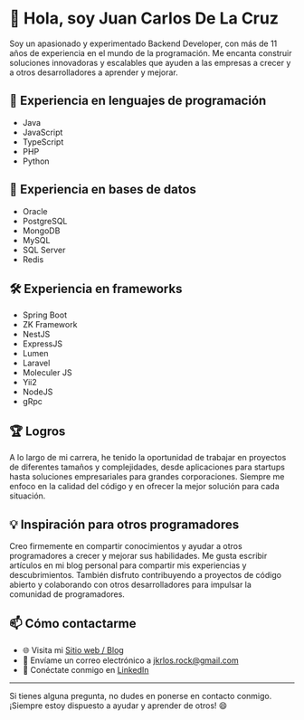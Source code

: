 # 👋 Hola, soy Juan Carlos De La Cruz

Soy un apasionado y experimentado Backend Developer, con más de 11 años de experiencia en el mundo de la programación. Me encanta construir soluciones innovadoras y escalables que ayuden a las empresas a crecer y a otros desarrolladores a aprender y mejorar.

## 🚀 Experiencia en lenguajes de programación

- Java
- JavaScript
- TypeScript
- PHP
- Python

## 💾 Experiencia en bases de datos

- Oracle
- PostgreSQL
- MongoDB
- MySQL
- SQL Server
- Redis

## 🛠 Experiencia en frameworks

- Spring Boot
- ZK Framework
- NestJS
- ExpressJS
- Lumen
- Laravel
- Moleculer JS
- Yii2
- NodeJS
- gRpc

## 🏆 Logros

A lo largo de mi carrera, he tenido la oportunidad de trabajar en proyectos de diferentes tamaños y complejidades, desde aplicaciones para startups hasta soluciones empresariales para grandes corporaciones. Siempre me enfoco en la calidad del código y en ofrecer la mejor solución para cada situación.

## 💡 Inspiración para otros programadores

Creo firmemente en compartir conocimientos y ayudar a otros programadores a crecer y mejorar sus habilidades. Me gusta escribir artículos en mi blog personal para compartir mis experiencias y descubrimientos. También disfruto contribuyendo a proyectos de código abierto y colaborando con otros desarrolladores para impulsar la comunidad de programadores.

## 📫 Cómo contactarme

- 🌐 Visita mi [Sitio web / Blog](http://juankrlos1.com)
- 📧 Envíame un correo electrónico a [jkrlos.rock@gmail.com](mailto:jkrlos.rock@gmail.com)
- 💼 Conéctate conmigo en [LinkedIn](https://www.linkedin.com/in/juankrlos1/)

---

Si tienes alguna pregunta, no dudes en ponerse en contacto conmigo. ¡Siempre estoy dispuesto a ayudar y aprender de otros! 😄


<!--
**juankrlos1/juankrlos1** is a ✨ _special_ ✨ repository because its `README.md` (this file) appears on your GitHub profile.

Here are some ideas to get you started:

- 🔭 I’m currently working on ...
- 🌱 I’m currently learning ...
- 👯 I’m looking to collaborate on ...
- 🤔 I’m looking for help with ...
- 💬 Ask me about ...
- 📫 How to reach me: ...
- 😄 Pronouns: ...
- ⚡ Fun fact: ...
-->
